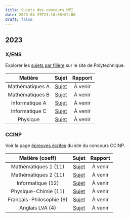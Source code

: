 ```yaml
---
title: Sujets des concours MPI
date: 2023-04-29T23:18:58+02:00
draft: false
---
```


## 2023

### X/ENS

Explorer les [sujets par filière](https://gargantua.polytechnique.fr/siatel-web/app/explorer/fVaJXpYYYK) sur le site de Polytechnique.

| Matière | Sujet | Rapport |
|:-------:|:-----:|:-------:|
| Mathématiques A | [Sujet](/documents/sujets/2023/XLSR_MATHS_A.pdf) | À venir |
| Mathématiques B | [Sujet](/documents/sujets/2023/X_MATHS_B.pdf) | À venir |
| Informatique A | [Sujet](/documents/sujets/2023/XULSR_INFO_A.pdf) | À venir |
| Informatique C | [Sujet](/documents/sujets/2023/XULSR_INFO_C.pdf) | À venir |
| Physique | [Sujet](/documents/sujets/2023/X_PHYSIQUE.pdf) | À venir |

### CCINP

Voir la page [épreuves écrites](https://www.concours-commun-inp.fr/fr/epreuves/les-epreuves-ecrites.html) du site du concours CCINP.

| Matière (coeff) | Sujet | Rapport |
|:---------------:|:-----:|:-------:|
| Mathématiques 1 (11) | [Sujet](/documents/sujets/2023/CCINP_MATHS_1.pdf) | À venir |
| Mathématiques 2 (11) | [Sujet](/documents/sujets/2023/CCINP_MATHS_2.pdf) | À venir |
| Informatique (12) | [Sujet](/documents/sujets/2023/CCINP_INFO1.pdf) | À venir |
| Physique-Chimie (11) | [Sujet](/documents/sujets/2023/CCINP_PHYSCHIMIE.pdf) | À venir |
| Français-Philosophie (9) | [Sujet](/documents/sujets/2023/CCINP_FRPHILO.pdf) | À venir |
| Anglais LVA (4) | [Sujet](/documents/sujets/2023/CCINP_ANGLAIS_LVA.pdf) | À venir |

